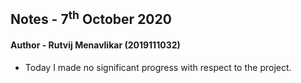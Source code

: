 ## Notes - 7<sup>th</sup> October 2020

#### Author - Rutvij Menavlikar (2019111032)

- Today I made no significant progress with respect to the project.